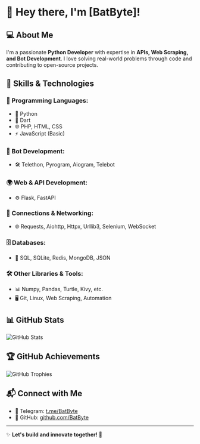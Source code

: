 # 👋 Hey there, I'm [BatByte]!

## 💻 About Me
I'm a passionate **Python Developer** with expertise in **APIs, Web Scraping, and Bot Development**. I love solving real-world problems through code and contributing to open-source projects.

## 🚀 Skills & Technologies
### 🔹 Programming Languages:
- 🐍 Python
- 🎯 Dart
- 🌐 PHP, HTML, CSS
- ⚡ JavaScript (Basic)

### 🤖 Bot Development:
- 🛠️ Telethon, Pyrogram, Aiogram, Telebot

### 🌍 Web & API Development:
- ⚙️ Flask, FastAPI

### 🔗 Connections & Networking:
- 🌐 Requests, Aiohttp, Httpx, Urllib3, Selenium, WebSocket

### 🗄️ Databases:
- 💾 SQL, SQLite, Redis, MongoDB, JSON

### 🛠️ Other Libraries & Tools:
- 📊 Numpy, Pandas, Turtle, Kivy, etc.
- 🖥️ Git, Linux, Web Scraping, Automation

## 📊 GitHub Stats
![GitHub Stats](https://github-readme-stats.vercel.app/api?username=YourUsername&show_icons=true&theme=radical)

## 🏆 GitHub Achievements
![GitHub Trophies](https://github-profile-trophy.vercel.app/?username=BatBytes&theme=tokyonight)

## 📬 Connect with Me
- 🔹 Telegram: [t.me/BatByte](https://t.me/BatByte)
- 🔹 GitHub: [github.com/BatByte](https://github.com/BatBytes)

---

✨ **Let's build and innovate together!** 🚀

